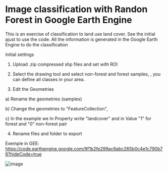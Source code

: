 # Image classification with Randon Forest in Google Earth Engine 

This is an exercise of classification to land use land cover. See the initial ajust to use the code. All the information is generated in the Google Earth Engine to do the classification 

Initial settings
1. Upload .zip compressed shp files and set with ROI

2. Select the drawing tool and select non-forest and forest samples, , you can define all classes in your area. 

3. Edit the Geometries
  
  a) Rename the geometries (samples)
  
  b) Change the geometries to "FeatureCollection",
  
  c) In the example we In Property write "landcover" and in Value "1" for forest and "0" non-forest pair

4. Rename files and folder to export

Exemple in GEE: https://code.earthengine.google.com/9f1b2fe299ac6abc265b0c4e1c790b76?hideCode=true

![image](https://user-images.githubusercontent.com/60663771/205303561-bc0e4a30-3584-4a3f-994b-a1abcc47ab01.png)

